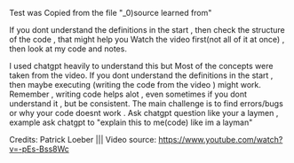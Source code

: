 Test was Copied from the file "_0)source learned from" 

If you dont understand the definitions in the start , then check the structure of the code  , that might help you 
Watch the video first(not all of it at once) , then look at my code and notes.

I used chatgpt heavily to understand this but Most of the concepts were taken from the video.
If you dont understand the definitions in the start , then maybe executing (writing the code from the video ) might work.
Remember , writing code helps alot , even sometimes if you dont understand it , but be consistent.
The main challenge is to find errors/bugs or why your code doesnt work .
Ask chatgpt question like your a laymen , example ask chatgpt to  "explain this to me(code) like im a layman"

Credits: Patrick Loeber |||  Video source: https://www.youtube.com/watch?v=-pEs-Bss8Wc
